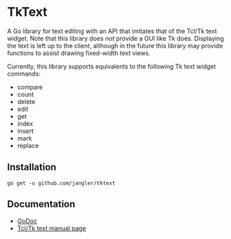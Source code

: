 TkText
======
A Go library for text editing with an API that imitates that of the Tcl/Tk
text widget. Note that this library does *not* provide a GUI like Tk does.
Displaying the text is left up to the client, although in the future this
library may provide functions to assist drawing fixed-width text views.

Currently, this library supports equivalents to the following Tk text widget
commands:

- compare
- count
- delete
- edit
- get
- index
- insert
- mark
- replace

Installation
------------
	go get -u github.com/jangler/tktext

Documentation
-------------
- [GoDoc](http://godoc.org/github.com/jangler/tktext)
- [Tcl/Tk text manual page](http://www.tcl.tk/man/tcl8.5/TkCmd/text.htm)
